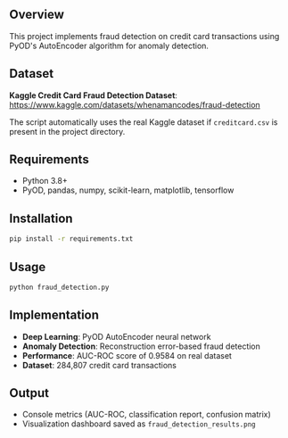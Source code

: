 ## Overview
This project implements fraud detection on credit card transactions using PyOD's AutoEncoder algorithm for anomaly detection.


## Dataset
**Kaggle Credit Card Fraud Detection Dataset**: https://www.kaggle.com/datasets/whenamancodes/fraud-detection

The script automatically uses the real Kaggle dataset if `creditcard.csv` is present in the project directory.

## Requirements
- Python 3.8+
- PyOD, pandas, numpy, scikit-learn, matplotlib, tensorflow

## Installation
```bash
pip install -r requirements.txt
```

## Usage
```bash
python fraud_detection.py
```

## Implementation
- **Deep Learning**: PyOD AutoEncoder neural network
- **Anomaly Detection**: Reconstruction error-based fraud detection
- **Performance**: AUC-ROC score of 0.9584 on real dataset
- **Dataset**: 284,807 credit card transactions

## Output
- Console metrics (AUC-ROC, classification report, confusion matrix)
- Visualization dashboard saved as `fraud_detection_results.png`